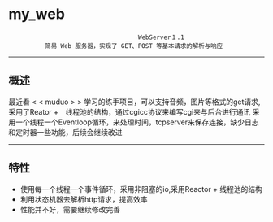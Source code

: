 # my_web
                                      　WebServer１.1
              简易 Web 服务器，实现了 GET、POST 等基本请求的解析与响应
---

概述
---

最近看 < < muduo > > 学习的练手项目，可以支持音频，图片等格式的get请求,采用了Reator +　线程池的结构，通过cgicc协议来编写cgi来与后台进行通讯
采用一个线程一个Eventloop循环，来处理时间，tcpserver来保存连接，缺少日志和定时器一些功能，后续会继续改进

---
  
特性
---
- 使用每一个线程一个事件循环，采用非阻塞的io,采用Reactor + 线程池的结构
- 利用状态机器去解析http请求，提高效率
- 性能并不好，需要继续修改完善
   
